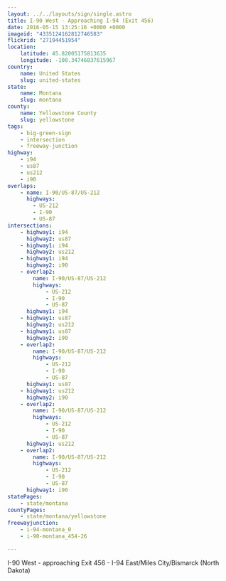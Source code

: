 ```yaml
---
layout: ../../layouts/sign/single.astro
title: I-90 West - Approaching I-94 (Exit 456)
date: 2016-05-15 13:25:16 +0000 +0000
imageid: "4335124162812746583"
flickrid: "27194451954"
location:
    latitude: 45.82005175813635
    longitude: -108.34746837615967
country:
    name: United States
    slug: united-states
state:
    name: Montana
    slug: montana
county:
    name: Yellowstone County
    slug: yellowstone
tags:
    - big-green-sign
    - intersection
    - freeway-junction
highway:
    - i94
    - us87
    - us212
    - i90
overlaps:
    - name: I-90/US-87/US-212
      highways:
        - US-212
        - I-90
        - US-87
intersections:
    - highway1: i94
      highway2: us87
    - highway1: i94
      highway2: us212
    - highway1: i94
      highway2: i90
    - overlap2:
        name: I-90/US-87/US-212
        highways:
            - US-212
            - I-90
            - US-87
      highway1: i94
    - highway1: us87
      highway2: us212
    - highway1: us87
      highway2: i90
    - overlap2:
        name: I-90/US-87/US-212
        highways:
            - US-212
            - I-90
            - US-87
      highway1: us87
    - highway1: us212
      highway2: i90
    - overlap2:
        name: I-90/US-87/US-212
        highways:
            - US-212
            - I-90
            - US-87
      highway1: us212
    - overlap2:
        name: I-90/US-87/US-212
        highways:
            - US-212
            - I-90
            - US-87
      highway1: i90
statePages:
    - state/montana
countyPages:
    - state/montana/yellowstone
freewayjunction:
    - i-94-montana_0
    - i-90-montana_454-26

---
```

I-90 West - approaching Exit 456 - I-94 East/Miles City/Bismarck (North Dakota)